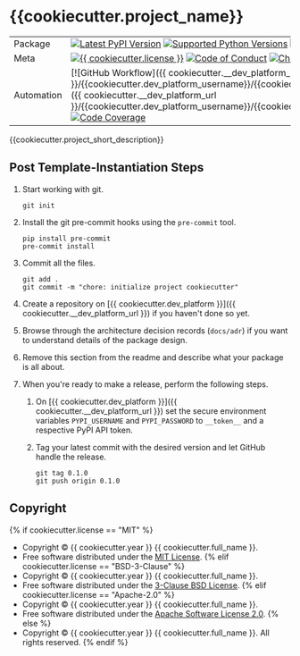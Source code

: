 # {{cookiecutter.project_name}}

| |                                                                                                                                                                                                                                                                                                                                                                                                                                                                                                                                 |
|---|---------------------------------------------------------------------------------------------------------------------------------------------------------------------------------------------------------------------------------------------------------------------------------------------------------------------------------------------------------------------------------------------------------------------------------------------------------------------------------------------------------------------------------|
| Package | [![Latest PyPI Version](https://img.shields.io/pypi/v/{{cookiecutter.project_slug}}.svg)](https://pypi.org/project/{{cookiecutter.project_slug}}/) [![Supported Python Versions](https://img.shields.io/pypi/pyversions/{{cookiecutter.project_slug}}.svg)](https://pypi.org/project/{{cookiecutter.project_slug}}/) [![Documentation](https://readthedocs.org/projects/{{cookiecutter.project_slug}}/badge/?version=latest)](https://{{cookiecutter.project_slug}}.readthedocs.io/en/latest/?badge=latest)                     |
| Meta | [![{{ cookiecutter.license }}](https://img.shields.io/pypi/l/{{cookiecutter.project_slug}}.svg)](LICENSE) [![Code of Conduct](https://img.shields.io/badge/Contributor%20Covenant-v2.0%20adopted-ff69b4.svg)](.github/CODE_OF_CONDUCT.md) [![Checked with mypy](https://www.mypy-lang.org/static/mypy_badge.svg)](https://mypy-lang.org/) [![Code Style Black](https://img.shields.io/badge/code%20style-black-000000.svg)](https://github.com/ambv/black) [![Linting: Ruff](https://img.shields.io/endpoint?url=https://raw.githubusercontent.com/charliermarsh/ruff/main/assets/badge/v2.json)](https://github.com/astral-sh/ruff)                                                                     |
| Automation | [![GitHub Workflow]({{ cookiecutter.__dev_platform_url }}/{{cookiecutter.dev_platform_username}}/{{cookiecutter.project_slug}}/workflows/main.yml/badge.svg)]({{ cookiecutter.__dev_platform_url }}/{{cookiecutter.dev_platform_username}}/{{cookiecutter.project_slug}}/workflows/main.yml) [![Code Coverage](https://codecov.io/gh/{{cookiecutter.dev_platform_username}}/{{cookiecutter.project_slug}}/branch/main/graph/badge.svg)](https://codecov.io/gh/{{cookiecutter.dev_platform_username}}/{{cookiecutter.project_slug}}) |

{{cookiecutter.project_short_description}}

## Post Template-Instantiation Steps

1. Start working with git.

    ```shell
    git init
    ```

2. Install the git pre-commit hooks using the `pre-commit` tool.

    ```shell
    pip install pre-commit
    pre-commit install
    ```

3. Commit all the files.

    ```shell
    git add .
    git commit -m "chore: initialize project cookiecutter"
    ```

4. Create a repository on [{{ cookiecutter.dev_platform }}]({{ cookiecutter.__dev_platform_url }}) if you haven't done
   so yet.
5. Browse through the architecture decision records (`docs/adr`) if you want
   to understand details of the package design.
6. Remove this section from the readme and describe what your package is all
   about.
7. When you're ready to make a release, perform the following steps.

   1. On [{{ cookiecutter.dev_platform }}]({{ cookiecutter.__dev_platform_url }}) set the secure environment
      variables `PYPI_USERNAME` and `PYPI_PASSWORD` to `__token__` and a respective PyPI API token.
   2. Tag your latest commit with the desired version and let GitHub handle
      the release.

        ```shell
        git tag 0.1.0
        git push origin 0.1.0
        ```

## Copyright
{% if cookiecutter.license == "MIT" %}
* Copyright © {{ cookiecutter.year }} {{ cookiecutter.full_name }}.
* Free software distributed under the [MIT License](../LICENSE).
{% elif cookiecutter.license == "BSD-3-Clause" %}
* Copyright © {{ cookiecutter.year }} {{ cookiecutter.full_name }}.
* Free software distributed under the [3-Clause BSD License](../LICENSE).
{% elif cookiecutter.license == "Apache-2.0" %}
* Copyright © {{ cookiecutter.year }} {{ cookiecutter.full_name }}.
* Free software distributed under the [Apache Software License 2.0](../LICENSE).
{% else %}
* Copyright © {{ cookiecutter.year }} {{ cookiecutter.full_name }}. All rights reserved.
{% endif %}
